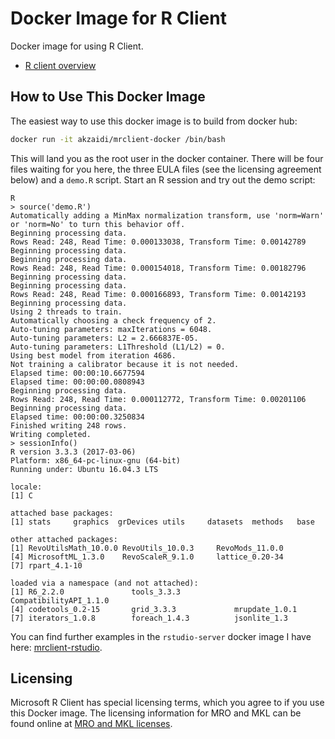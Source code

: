 # Docker Image for R Client

Docker image for using R Client.

+ [R client overview](https://msdn.microsoft.com/en-us/microsoft-r/r-client)


## How to Use This Docker Image

The easiest way to use this docker image is to build from docker hub:

```bash
docker run -it akzaidi/mrclient-docker /bin/bash
```

This will land you as the root user in the docker container. There will be four files waiting for you here, the three EULA files (see the licensing agreement below) and a `demo.R` script. Start an R session and try out the demo script:

```bah
R
> source('demo.R')
Automatically adding a MinMax normalization transform, use 'norm=Warn' or 'norm=No' to turn this behavior off.
Beginning processing data.
Rows Read: 248, Read Time: 0.000133038, Transform Time: 0.00142789
Beginning processing data.
Beginning processing data.
Rows Read: 248, Read Time: 0.000154018, Transform Time: 0.00182796
Beginning processing data.
Beginning processing data.
Rows Read: 248, Read Time: 0.000166893, Transform Time: 0.00142193
Beginning processing data.
Using 2 threads to train.
Automatically choosing a check frequency of 2.
Auto-tuning parameters: maxIterations = 6048.
Auto-tuning parameters: L2 = 2.666837E-05.
Auto-tuning parameters: L1Threshold (L1/L2) = 0.
Using best model from iteration 4686.
Not training a calibrator because it is not needed.
Elapsed time: 00:00:10.6677594
Elapsed time: 00:00:00.0808943
Beginning processing data.
Rows Read: 248, Read Time: 0.000112772, Transform Time: 0.00201106
Beginning processing data.
Elapsed time: 00:00:00.3250834
Finished writing 248 rows.
Writing completed.
> sessionInfo()
R version 3.3.3 (2017-03-06)
Platform: x86_64-pc-linux-gnu (64-bit)
Running under: Ubuntu 16.04.3 LTS

locale:
[1] C

attached base packages:
[1] stats     graphics  grDevices utils     datasets  methods   base

other attached packages:
[1] RevoUtilsMath_10.0.0 RevoUtils_10.0.3     RevoMods_11.0.0
[4] MicrosoftML_1.3.0    RevoScaleR_9.1.0     lattice_0.20-34
[7] rpart_4.1-10

loaded via a namespace (and not attached):
[1] R6_2.2.0               tools_3.3.3            CompatibilityAPI_1.1.0
[4] codetools_0.2-15       grid_3.3.3             mrupdate_1.0.1
[7] iterators_1.0.8        foreach_1.4.3          jsonlite_1.3
```

You can find further examples in the `rstudio-server` docker image I have here: [mrclient-rstudio](https://github.com/akzaidi/mrclient-rstudio). 

## Licensing

Microsoft R Client has special licensing terms, which you agree to if you use this Docker image. The licensing information for MRO and MKL can be found online at [MRO and MKL licenses](https://mran.microsoft.com/faq/#licensing). 